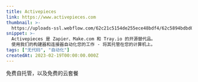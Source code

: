 ```yaml
---
title: Activepieces
link: https://www.activepieces.com
thumbnail: >-
  https://uploads-ssl.webflow.com/62c21c5154de255ece48bdf4/62c5894bdbd0e2f338c2bbd5_Frame%2026964%20(1).png
snippet: >-
  Activepieces 是 Zapier、Make.com 和 Tray.io 的开源替代品。
  使用我们的构建器和连接器自动化您的工作 - 将其托管在您的计算机上。
tags: ["无代码", "自动化"]
createdAt: 2023-02-19T00:00:00.000Z
---
```

免费自托管，以及免费的云套餐